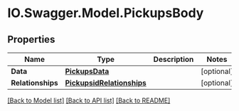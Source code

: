# IO.Swagger.Model.PickupsBody
## Properties

Name | Type | Description | Notes
------------ | ------------- | ------------- | -------------
**Data** | [**PickupsData**](PickupsData.md) |  | [optional] 
**Relationships** | [**PickupsidRelationships**](PickupsidRelationships.md) |  | [optional] 

[[Back to Model list]](../README.md#documentation-for-models) [[Back to API list]](../README.md#documentation-for-api-endpoints) [[Back to README]](../README.md)


